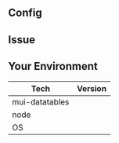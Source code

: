 
<!--
    Thank you very much for contributing to mui-datatables by creating an issue!
-->

## Config
<!---
    Please paste the code you're using to initialize mui-datatables
-->


## Issue
<!---
    If describing a bug, tell us what happens instead of the expected behavior.
    If suggesting a change/improvement, explain the difference from current behavior.
-->

## Your Environment
<!--- Include as many relevant details about the environment with which you experienced the bug. -->

| Tech         | Version |
|--------------|---------|
| mui-datatables  |         |
| node        |         |
| OS      |         |
